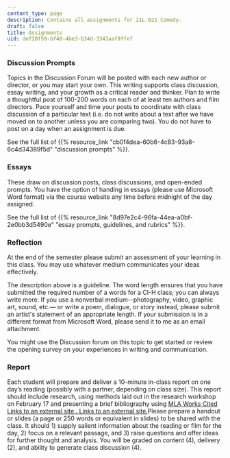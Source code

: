 ```yaml
---
content_type: page
description: Contains all assignments for 21L.021 Comedy.
draft: false
title: Assignments
uid: def28f59-bf40-4be3-b34d-3343aaf9ffef
---
```

### Discussion Prompts

Topics in the Discussion Forum will be posted with each new author or director, or you may start your own. This writing supports class discussion, essay writing, and your growth as a critical reader and thinker. Plan to write a thoughtful post of 100-200 words on each of at least ten authors and film directors. Pace yourself and time your posts to coordinate with class discussion of a particular text (i.e. do not write about a text after we have moved on to another unless you are comparing two). You do not have to post on a day when an assignment is due.

See the full list of {{% resource_link "cb0f4dea-60b6-4c83-93a8-6c4d34389f5d" "discussion prompts" %}}.

### Essays

These draw on discussion posts, class discussions, and open-ended prompts. You have the option of handing in essays (please use Microsoft Word format) via the course website any time before midnight of the day assigned.

See the full list of {{% resource_link "8d97e2c4-96fa-44ea-a0bf-2e0bb3d5490e" "essay prompts, guidelines, and rubrics" %}}.

### Reflection

At the end of the semester please submit an assessment of your learning in this class. You may use whatever medium communicates your ideas effectively.

The description above is a guideline. The word length ensures that you have submitted the required number of a words for a CI-H class; you can always write more. If you use a nonverbal medium--photography, video, graphic art, sound, etc.— or write a poem, dialogue, or story instead, please submit an artist's statement of an appropriate length. If your submission is in a different format from Microsoft Word, please send it to me as an email attachment.

You might use the Discussion forum on this topic to get started or review the opening survey on your experiences in writing and communication.

### Report

Each student will prepare and deliver a 10-minute in-class report on one day’s reading (possibly with a partner, depending on class size). This report should include research, using methods laid out in the research workshop on February 17 and presenting a brief bibliography using [MLA Works Cited Links to an external site.](https://owl.purdue.edu/owl/research_and_citation/mla_style/mla_formatting_and_style_guide/mla_formatting_and_style_guide.html)[. Links to an external site.](https://owl.purdue.edu/owl/research_and_citation/mla_style/mla_formatting_and_style_guide/mla_works_cited_page_basic_format.html)Please prepare a handout or slides (a page or 250 words or equivalent in slides) to be shared with the class. It should 1) supply salient information about the reading or film for the day, 2) focus on a relevant passage, and 3) raise questions and offer ideas for further thought and analysis. You will be graded on content (4), delivery (2), and ability to generate class discussion (4).